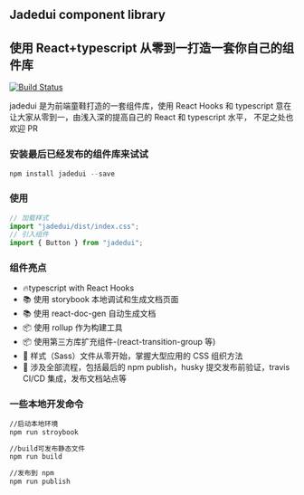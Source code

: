 ## Jadedui component library

## 使用 React+typescript 从零到一打造一套你自己的组件库

[![Build Status](https://travis-ci.com/vikingmute/vikingship.svg?token=mHoDqxyxXWX5BSpu8L9y&branch=master)](https://travis-ci.com/vikingmute/vikingship)

jadedui 是为前端童鞋打造的一套组件库，使用 React Hooks 和 typescript
意在让大家从零到一，由浅入深的提高自己的 React 和 typescript 水平，
不足之处也欢迎 PR

<!-- 它的官网地址是[vikingship.xyz](http://vikingship.xyz) -->

### 安装最后已经发布的组件库来试试

```javascript
npm install jadedui --save
```

### 使用

```javascript
// 加载样式
import "jadedui/dist/index.css";
// 引入组件
import { Button } from "jadedui";
```

### 组件亮点

- 🔥typescript with React Hooks
- 📚 使用 storybook 本地调试和生成文档页面
- 📚 使用 react-doc-gen 自动生成文档
- 📦 使用 rollup 作为构建工具
- 📦 使用第三方库扩充组件-(react-transition-group 等)
- 🌹 样式（Sass）文件从零开始，掌握大型应用的 CSS 组织方法
- 🎉 涉及全部流程，包括最后的 npm publish，husky 提交发布前验证，travis CI/CD 集成，发布文档站点等

### 一些本地开发命令

```bash
//启动本地环境
npm run stroybook

//build可发布静态文件
npm run build

//发布到 npm
npm run publish
```
